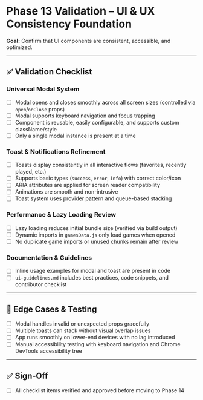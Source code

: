 # Phase 13 Validation – UI & UX Consistency Foundation

**Goal:** Confirm that UI components are consistent, accessible, and optimized.

---

## ✅ Validation Checklist

### Universal Modal System
- [ ] Modal opens and closes smoothly across all screen sizes (controlled via `open`/`onClose` props)
- [ ] Modal supports keyboard navigation and focus trapping
- [ ] Component is reusable, easily configurable, and supports custom className/style
- [ ] Only a single modal instance is present at a time

### Toast & Notifications Refinement
- [ ] Toasts display consistently in all interactive flows (favorites, recently played, etc.)
- [ ] Supports basic types (`success`, `error`, `info`) with correct color/icon
- [ ] ARIA attributes are applied for screen reader compatibility
- [ ] Animations are smooth and non-intrusive
- [ ] Toast system uses provider pattern and queue-based stacking

### Performance & Lazy Loading Review
- [ ] Lazy loading reduces initial bundle size (verified via build output)
- [ ] Dynamic imports in `gamesData.js` only load games when opened
- [ ] No duplicate game imports or unused chunks remain after review

### Documentation & Guidelines
- [ ] Inline usage examples for modal and toast are present in code
- [ ] `ui-guidelines.md` includes best practices, code snippets, and contributor checklist

---

## 🧪 Edge Cases & Testing
- [ ] Modal handles invalid or unexpected props gracefully
- [ ] Multiple toasts can stack without visual overlap issues
- [ ] App runs smoothly on lower-end devices with no lag introduced
- [ ] Manual accessibility testing with keyboard navigation and Chrome DevTools accessibility tree

---

## ✅ Sign-Off
- [ ] All checklist items verified and approved before moving to Phase 14

